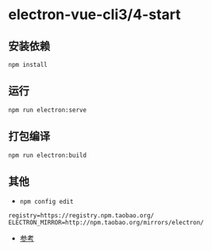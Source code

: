 # electron-vue-cli3/4-start

## 安装依赖
```
npm install
```

## 运行
```
npm run electron:serve
```

## 打包编译
```
npm run electron:build
```

## 其他
- `npm config edit`
```
registry=https://registry.npm.taobao.org/
ELECTRON_MIRROR=http://npm.taobao.org/mirrors/electron/
```

- [参考](https://segmentfault.com/a/1190000019544948)
